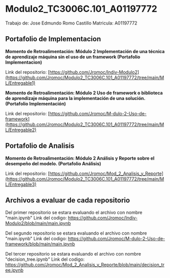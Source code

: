 # Modulo2_TC3006C.101_A01197772
Trabajo de: Jose Edmundo Romo Castillo Matricula: A01197772

## Portafolio de Implementacion
**Momento de Retroalimentación: Módulo 2 Implementación de una técnica de aprendizaje máquina sin el uso de un framework (Portafolio Implementacion)**

Link del repositorio: [https://github.com/Jromoc/Indiv-Modulo2](https://github.com/Jromoc/Modulo2_TC3006C.101_A01197772/tree/main/ML/Entregable1)

**Momento de Retroalimentación: Módulo 2 Uso de framework o biblioteca de aprendizaje máquina para la implementación de una solución. (Portafolio Implementación)**

Link del repositorio: [https://github.com/Jromoc/M-dulo-2-Uso-de-framework](https://github.com/Jromoc/Modulo2_TC3006C.101_A01197772/tree/main/ML/Entregable2)

## Portafolio de Analisis
**Momento de Retroalimentación: Módulo 2 Análisis y Reporte sobre el desempeño del modelo. (Portafolio Análisis)**

Link del repositorio: [https://github.com/Jromoc/Mod_2_Analisis_y_Reporte](https://github.com/Jromoc/Modulo2_TC3006C.101_A01197772/tree/main/ML/Entregable3)



## Archivos a evaluar de cada repositorio

Del primer repositorio se estara evaluando el archivo con nombre "main.ipynb" Link del codigo: https://github.com/Jromoc/Indiv-Modulo2/blob/main/main.ipynb

Del segundo repositorio se estara evaluando el archivo con nombre "main.ipynb" Link del codigo: https://github.com/Jromoc/M-dulo-2-Uso-de-framework/blob/main/main.ipynb

Del tercer repositorio se estara evaluando el archivo con nombre "decision_tree.ipynb" Link del codigo: https://github.com/Jromoc/Mod_2_Analisis_y_Reporte/blob/main/decision_tree.ipynb
